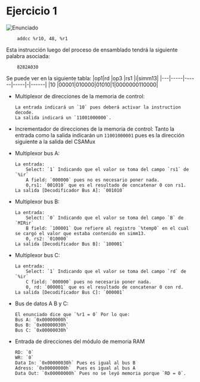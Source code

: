 # Ejercicio 1

![Enunciado](https://github.com/Lukas-De-Angelis-Riva/Estructura-Assembly/blob/master/Guia7/Ejercicio07/Enunciado.JPG)

```assembly
	addcc %r10, 48, %r1
```
Esta instrucción luego del proceso de ensamblado tendrá la siguiente palabra asociada:

```assembly
	8282A030
```

Se puede ver en la siguiente tabla:
|op1|rd	  |op3   |rs1  |i|simm13|
|---|-----|------|-----|-|------|
|10 |00001|010000|01010|1|0000000110000|

-	Multiplexor de direcciones de la memoria de control:
		
		La entrada indicará un `10` pues deberá activar la instruction decode.
		La salida indicará un `11001000000`.

-	Incrementador de direcciones de la memoria de control:
		Tanto la entrada como la salida indicarán un `11001000001` pues es la dirección siguiente a la salida del CSAMux
-	Multiplexor bus A:

		La entrada:
			Select: `1` Indicando que el valor se toma del campo `rs1` de `%ir`
			A field: `000000` pues no es necesario poner nada.
			0,rs1: `001010` que es el resultado de concatenar 0 con rs1.
		La salida [Decodificador Bus A]: `001010`

-	Multiplexor bus B:

		La entrada:	
			Select: `0` Indicando que el valor se toma del campo `B` de `MIRir`
			B field: `100001` Que refiere al registro `%temp0` en el cual se cargó el valor que estaba contenido en simm13.
			0, rs2:	`010000`
		La salida [Decodificador Bus B]: `100001`

-	Multiplexor bus C:

		La entrada:
			Select: `1` Indicando que el valor se toma del campo `rd` de `%ir`
			C field: `000000` pues no necesario poner nada.
			0, rd: `000001` que es el resultado de concatenar 0 con rd.
		La salida [Decodificador Bus C]: `000001`

-	Bus de datos A B y C:

		El enunciado dice que `%r1 = 0` Por lo que:
		Bus A: `0x00000000h`
		Bus B: `0x00000030h`
		Bus C: `0x00000030h`

-	Entrada de direcciones del módulo de memoria RAM

		RD: `0`
		WR: `0`
		Data In: `0x00000030h` Pues es igual al bus B
		Adress: `0x00000000h`  Pues es igual al bus A
		Data Out: `0x00000000h` Pues no se leyó memoria porque `RD = 0`.
